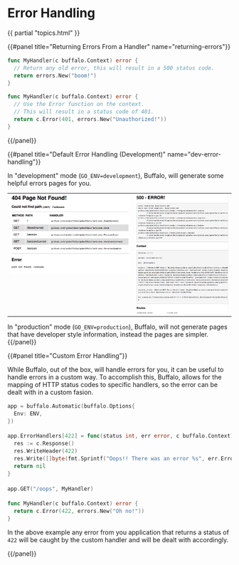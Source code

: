 # Error Handling

{{ partial "topics.html" }}

{{#panel title="Returning Errors From a Handler" name="returning-errors"}}

```go
func MyHandler(c buffalo.Context) error {
  // Return any old error, this will result in a 500 status code.
  return errors.New("boom!")
}
```

```go
func MyHandler(c buffalo.Context) error {
  // Use the Error function on the context.
  // This will result in a status code of 401.
  return c.Error(401, errors.New("Unauthorized!"))
}
```

{{/panel}}

{{#panel title="Default Error Handling (Development)" name="dev-error-handling"}}

In "development" mode (`GO_ENV=development`), Buffalo, will generate some helpful errors pages for you.

<table width="100%">
<tr>
  <td valign="top">
    <img src="/assets/images/404_example.png" width="100%">
  </td>
  <td>
    <img src="/assets/images/500_example.png" width="100%">
  </td>
</tr>
</table>

In "production" mode (`GO_ENV=production`), Buffalo, will not generate pages that have developer style information, instead the pages are simpler.
{{/panel}}

{{#panel title="Custom Error Handling"}}

While Buffalo, out of the box, will handle errors for you, it can be useful to handle errors in a custom way. To accomplish this, Buffalo, allows for the mapping of HTTP status codes to specific handlers, so the error can be dealt with in a custom fasion.

```go
app = buffalo.Automatic(buffalo.Options{
  Env: ENV,
})

app.ErrorHandlers[422] = func(status int, err error, c buffalo.Context) error {
  res := c.Response()
  res.WriteHeader(422)
  res.Write([]byte(fmt.Sprintf("Oops!! There was an error %s", err.Error())))
  return nil
}

app.GET("/oops", MyHandler)

func MyHandler(c buffalo.Context) error {
  return c.Error(422, errors.New("Oh no!"))
}
```

In the above example any error from you application that returns a status of `422` will be caught by the custom handler and will be dealt with accordingly.

{{/panel}}
